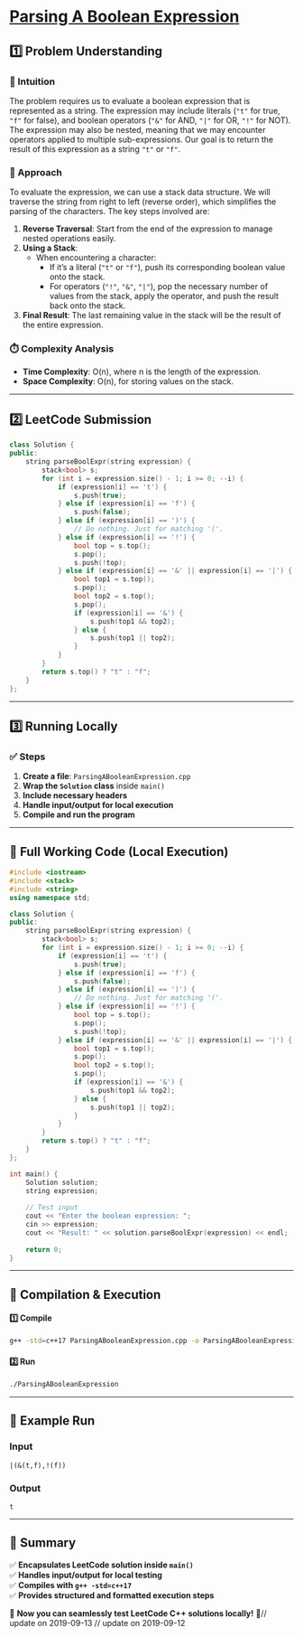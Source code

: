 # **[Parsing A Boolean Expression](https://leetcode.com/problems/parsing-a-boolean-expression/description/)**  

## **1️⃣ Problem Understanding**  
### **📌 Intuition**  
The problem requires us to evaluate a boolean expression that is represented as a string. The expression may include literals (`"t"` for true, `"f"` for false), and boolean operators (`"&"` for AND, `"|"` for OR, `"!"` for NOT). The expression may also be nested, meaning that we may encounter operators applied to multiple sub-expressions. Our goal is to return the result of this expression as a string `"t"` or `"f"`.

### **🚀 Approach**  
To evaluate the expression, we can use a stack data structure. We will traverse the string from right to left (reverse order), which simplifies the parsing of the characters. The key steps involved are:

1. **Reverse Traversal**: Start from the end of the expression to manage nested operations easily.
2. **Using a Stack**: 
   - When encountering a character:
     - If it’s a literal (`"t"` or `"f"`), push its corresponding boolean value onto the stack.
     - For operators (`"!"`, `"&"`, `"|"`), pop the necessary number of values from the stack, apply the operator, and push the result back onto the stack.
3. **Final Result**: The last remaining value in the stack will be the result of the entire expression.

### **⏱️ Complexity Analysis**  
- **Time Complexity**: O(n), where n is the length of the expression.
- **Space Complexity**: O(n), for storing values on the stack.

---  

## **2️⃣ LeetCode Submission**  
```cpp
class Solution {
public:
    string parseBoolExpr(string expression) {
        stack<bool> s;
        for (int i = expression.size() - 1; i >= 0; --i) {
            if (expression[i] == 't') {
                s.push(true);
            } else if (expression[i] == 'f') {
                s.push(false);
            } else if (expression[i] == ')') {
                // Do nothing. Just for matching '('.
            } else if (expression[i] == '!') {
                bool top = s.top();
                s.pop();
                s.push(!top);
            } else if (expression[i] == '&' || expression[i] == '|') {
                bool top1 = s.top();
                s.pop();
                bool top2 = s.top();
                s.pop();
                if (expression[i] == '&') {
                    s.push(top1 && top2);
                } else {
                    s.push(top1 || top2);
                }
            }
        }
        return s.top() ? "t" : "f";
    }
};  
```  

---  

## **3️⃣ Running Locally**  
### **✅ Steps**  
1. **Create a file**: `ParsingABooleanExpression.cpp`  
2. **Wrap the `Solution` class** inside `main()`  
3. **Include necessary headers**  
4. **Handle input/output for local execution**  
5. **Compile and run the program**  

---  

## **📝 Full Working Code (Local Execution)**  
```cpp
#include <iostream>
#include <stack>
#include <string>
using namespace std;

class Solution {
public:
    string parseBoolExpr(string expression) {
        stack<bool> s;
        for (int i = expression.size() - 1; i >= 0; --i) {
            if (expression[i] == 't') {
                s.push(true);
            } else if (expression[i] == 'f') {
                s.push(false);
            } else if (expression[i] == ')') {
                // Do nothing. Just for matching '('.
            } else if (expression[i] == '!') {
                bool top = s.top();
                s.pop();
                s.push(!top);
            } else if (expression[i] == '&' || expression[i] == '|') {
                bool top1 = s.top();
                s.pop();
                bool top2 = s.top();
                s.pop();
                if (expression[i] == '&') {
                    s.push(top1 && top2);
                } else {
                    s.push(top1 || top2);
                }
            }
        }
        return s.top() ? "t" : "f";
    }
};

int main() {
    Solution solution;
    string expression;
    
    // Test input
    cout << "Enter the boolean expression: ";
    cin >> expression;
    cout << "Result: " << solution.parseBoolExpr(expression) << endl;
    
    return 0;
}  
```  

---  

## **🔧 Compilation & Execution**  
#### **1️⃣ Compile**  
```bash
g++ -std=c++17 ParsingABooleanExpression.cpp -o ParsingABooleanExpression
```  

#### **2️⃣ Run**  
```bash
./ParsingABooleanExpression
```  

---  

## **🎯 Example Run**  
### **Input**  
```
|(&(t,f),!(f))
```  
### **Output**  
```
t
```  

---  

## **📌 Summary**  
✅ **Encapsulates LeetCode solution inside `main()`**  
✅ **Handles input/output for local testing**  
✅ **Compiles with `g++ -std=c++17`**  
✅ **Provides structured and formatted execution steps**  

🚀 **Now you can seamlessly test LeetCode C++ solutions locally!** 🚀// update on 2019-09-13
// update on 2019-09-12
